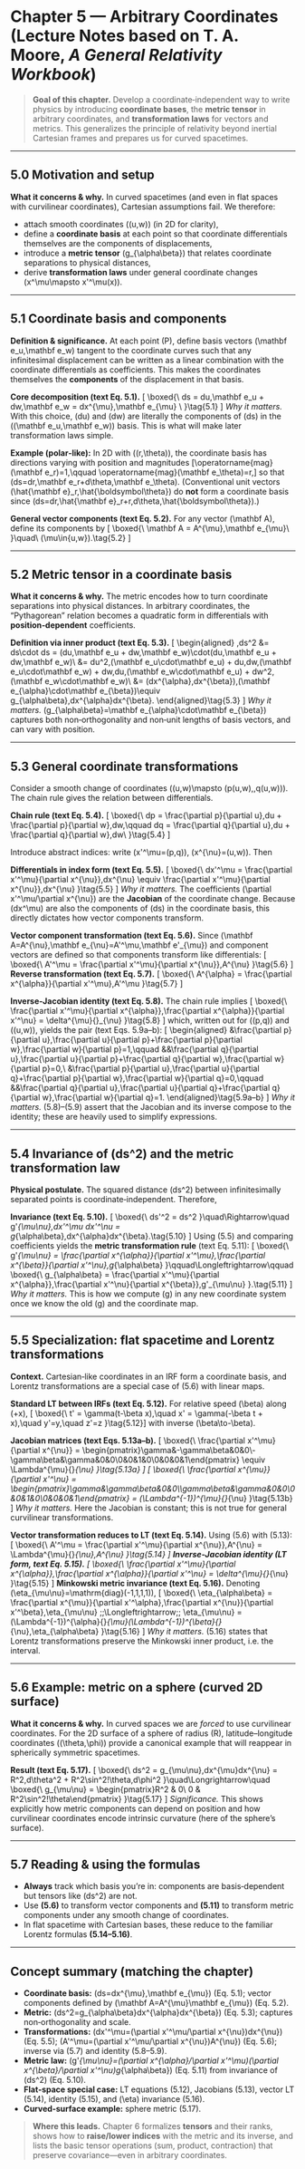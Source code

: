 # Chapter 5 — Arbitrary Coordinates (Lecture Notes based on T. A. Moore, *A General Relativity Workbook*)

> **Goal of this chapter.** Develop a coordinate‑independent way to write physics by introducing **coordinate bases**, the **metric tensor** in arbitrary coordinates, and **transformation laws** for vectors and metrics. This generalizes the principle of relativity beyond inertial Cartesian frames and prepares us for curved spacetimes.

---

## 5.0 Motivation and setup
**What it concerns & why.** In curved spacetimes (and even in flat spaces with curvilinear coordinates), Cartesian assumptions fail. We therefore:
- attach smooth coordinates \((u,w)\) (in 2D for clarity),
- define a **coordinate basis** at each point so that coordinate differentials themselves are the components of displacements,
- introduce a **metric tensor** \(g_{\alpha\beta}\) that relates coordinate separations to physical distances,
- derive **transformation laws** under general coordinate changes \(x^\mu\mapsto x'^\mu(x)\).

---

## 5.1 Coordinate basis and components
**Definition & significance.** At each point \(P\), define basis vectors \(\mathbf e_u,\mathbf e_w\) tangent to the coordinate curves such that any infinitesimal displacement can be written as a linear combination with the coordinate differentials as coefficients. This makes the coordinates themselves the **components** of the displacement in that basis.

**Core decomposition (text Eq. 5.1).**
\[
\boxed{\ ds = du\,\mathbf e_u + dw\,\mathbf e_w = dx^{\mu}\,\mathbf e_{\mu} \ }\tag{5.1}
\]
*Why it matters.* With this choice, \(du\) and \(dw\) are literally the components of \(ds\) in the \((\mathbf e_u,\mathbf e_w)\) basis. This is what will make later transformation laws simple.

**Example (polar‑like):** In 2D with \((r,\theta)\), the coordinate basis has directions varying with position and magnitudes
\[\operatorname{mag}(\mathbf e_r)=1,\qquad \operatorname{mag}(\mathbf e_\theta)=r,\]
so that \(ds=dr\,\mathbf e_r+d\theta\,\mathbf e_\theta\). (Conventional unit vectors \(\hat{\mathbf e}_r,\hat{\boldsymbol\theta}\) do **not** form a coordinate basis since \(ds=dr\,\hat{\mathbf e}_r+r\,d\theta\,\hat{\boldsymbol\theta}\).)

**General vector components (text Eq. 5.2).** For any vector \(\mathbf A\), define its components by
\[
\boxed{\ \mathbf A = A^{\mu}\,\mathbf e_{\mu}\ }\quad\ (\mu\in\{u,w\}).\tag{5.2}
\]

---

## 5.2 Metric tensor in a coordinate basis
**What it concerns & why.** The metric encodes how to turn coordinate separations into physical distances. In arbitrary coordinates, the “Pythagorean” relation becomes a quadratic form in differentials with **position‑dependent** coefficients.

**Definition via inner product (text Eq. 5.3).**
\[
\begin{aligned}
\,ds^2 &= ds\cdot ds = (du\,\mathbf e_u + dw\,\mathbf e_w)\cdot(du\,\mathbf e_u + dw\,\mathbf e_w)\\
&= du^2\,(\mathbf e_u\cdot\mathbf e_u) + du\,dw\,(\mathbf e_u\cdot\mathbf e_w) + dw\,du\,(\mathbf e_w\cdot\mathbf e_u) + dw^2\,(\mathbf e_w\cdot\mathbf e_w)\\
&= (dx^{\alpha}\,dx^{\beta})\,(\mathbf e_{\alpha}\cdot\mathbf e_{\beta})\equiv g_{\alpha\beta}\,dx^{\alpha}dx^{\beta}.
\end{aligned}\tag{5.3}
\]
*Why it matters.* \(g_{\alpha\beta}=\mathbf e_{\alpha}\cdot\mathbf e_{\beta}\) captures both non‑orthogonality and non‑unit lengths of basis vectors, and can vary with position.

---

## 5.3 General coordinate transformations
Consider a smooth change of coordinates \((u,w)\mapsto (p(u,w),\,q(u,w))\). The chain rule gives the relation between differentials.

**Chain rule (text Eq. 5.4).**
\[
\boxed{\ dp = \frac{\partial p}{\partial u}\,du + \frac{\partial p}{\partial w}\,dw,\qquad dq = \frac{\partial q}{\partial u}\,du + \frac{\partial q}{\partial w}\,dw\ }\tag{5.4}
\]

Introduce abstract indices: write \(x'^\mu=(p,q)\), \(x^{\nu}=(u,w)\). Then

**Differentials in index form (text Eq. 5.5).**
\[
\boxed{\ dx'^\mu = \frac{\partial x'^\mu}{\partial x^{\nu}}\,dx^{\nu} \equiv \frac{\partial x'^\mu}{\partial x^{\nu}}\,dx^{\nu} }\tag{5.5}
\]
*Why it matters.* The coefficients \(\partial x'^\mu/\partial x^{\nu}\) are the **Jacobian** of the coordinate change. Because \(dx^\mu\) are also the components of \(ds\) in the coordinate basis, this directly dictates how vector components transform.

**Vector component transformation (text Eq. 5.6).** Since \(\mathbf A=A^{\nu}\,\mathbf e_{\nu}=A'^\mu\,\mathbf e'_{\mu}\) and component vectors are defined so that components transform like differentials:
\[
\boxed{\ A'^\mu = \frac{\partial x'^\mu}{\partial x^{\nu}}\,A^{\nu} }\tag{5.6}
\]
**Reverse transformation (text Eq. 5.7).**
\[
\boxed{\ A^{\alpha} = \frac{\partial x^{\alpha}}{\partial x'^\mu}\,A'^\mu }\tag{5.7}
\]

**Inverse‑Jacobian identity (text Eq. 5.8).** The chain rule implies
\[
\boxed{\ \frac{\partial x'^\mu}{\partial x^{\alpha}}\,\frac{\partial x^{\alpha}}{\partial x'^\nu} = \delta^{\mu}{}_{\nu} }\tag{5.8}
\]
which, written out for \((p,q)\) and \((u,w)\), yields the pair (text Eqs. 5.9a–b):
\[
\begin{aligned}
&\frac{\partial p}{\partial u}\,\frac{\partial u}{\partial p}+\frac{\partial p}{\partial w}\,\frac{\partial w}{\partial p}=1,\qquad &&\frac{\partial q}{\partial u}\,\frac{\partial u}{\partial p}+\frac{\partial q}{\partial w}\,\frac{\partial w}{\partial p}=0,\\
&\frac{\partial p}{\partial u}\,\frac{\partial u}{\partial q}+\frac{\partial p}{\partial w}\,\frac{\partial w}{\partial q}=0,\qquad &&\frac{\partial q}{\partial u}\,\frac{\partial u}{\partial q}+\frac{\partial q}{\partial w}\,\frac{\partial w}{\partial q}=1.
\end{aligned}\tag{5.9a–b}
\]
*Why it matters.* (5.8)–(5.9) assert that the Jacobian and its inverse compose to the identity; these are heavily used to simplify expressions.

---

## 5.4 Invariance of \(ds^2\) and the metric transformation law
**Physical postulate.** The squared distance \(ds^2\) between infinitesimally separated points is coordinate‑independent. Therefore,

**Invariance (text Eq. 5.10).**
\[
\boxed{\ ds'^2 = ds^2 }\quad\Rightarrow\quad g'_{\mu\nu}\,dx'^\mu dx'^\nu = g_{\alpha\beta}\,dx^{\alpha}dx^{\beta}.\tag{5.10}
\]
Using (5.5) and comparing coefficients yields the **metric transformation rule** (text Eq. 5.11):
\[
\boxed{\ g'_{\mu\nu} = \frac{\partial x^{\alpha}}{\partial x'^\mu}\,\frac{\partial x^{\beta}}{\partial x'^\nu}\,g_{\alpha\beta} }\qquad\Longleftrightarrow\qquad
\boxed{\ g_{\alpha\beta} = \frac{\partial x'^\mu}{\partial x^{\alpha}}\,\frac{\partial x'^\nu}{\partial x^{\beta}}\,g'_{\mu\nu} }.\tag{5.11}
\]
*Why it matters.* This is how we compute \(g\) in any new coordinate system once we know the old \(g\) and the coordinate map.

---

## 5.5 Specialization: flat spacetime and Lorentz transformations
**Context.** Cartesian‑like coordinates in an IRF form a coordinate basis, and Lorentz transformations are a special case of (5.6) with linear maps.

**Standard LT between IRFs (text Eq. 5.12).** For relative speed \(\beta\) along \(+x\),
\[
\boxed{\ t' = \gamma(t-\beta x),\quad x' = \gamma(-\beta t + x),\quad y'=y,\quad z'=z }\tag{5.12}\]
with inverse \(\beta\to-\beta\).

**Jacobian matrices (text Eqs. 5.13a–b).**
\[
\boxed{\ \frac{\partial x'^\mu}{\partial x^{\nu}} = \begin{pmatrix}\gamma&-\gamma\beta&0&0\\-\gamma\beta&\gamma&0&0\\0&0&1&0\\0&0&0&1\end{pmatrix} \equiv \Lambda^{\mu}{}_{\nu} }\tag{5.13a}
\]
\[
\boxed{\ \frac{\partial x^{\mu}}{\partial x'^\nu} = \begin{pmatrix}\gamma&\gamma\beta&0&0\\\gamma\beta&\gamma&0&0\\0&0&1&0\\0&0&0&1\end{pmatrix} = (\Lambda^{-1})^{\mu}{}_{\nu} }\tag{5.13b}
\]
*Why it matters.* Here the Jacobian is constant; this is not true for general curvilinear transformations.

**Vector transformation reduces to LT (text Eq. 5.14).** Using (5.6) with (5.13):
\[
\boxed{\ A'^\mu = \frac{\partial x'^\mu}{\partial x^{\nu}}\,A^{\nu} = \Lambda^{\mu}{}_{\nu}\,A^{\nu} }\tag{5.14}
\]
**Inverse‑Jacobian identity (LT form, text Eq. 5.15).**
\[
\boxed{\ \frac{\partial x'^\mu}{\partial x^{\alpha}}\,\frac{\partial x^{\alpha}}{\partial x'^\nu} = \delta^{\mu}{}_{\nu} }\tag{5.15}
\]
**Minkowski metric invariance (text Eq. 5.16).** Denoting \(\eta_{\mu\nu}=\mathrm{diag}(-1,1,1,1)\),
\[
\boxed{\ \eta_{\alpha\beta} = \frac{\partial x^{\mu}}{\partial x'^\alpha}\,\frac{\partial x^{\nu}}{\partial x'^\beta}\,\eta_{\mu\nu} \;\;\Longleftrightarrow\;\; \eta_{\mu\nu} = (\Lambda^{-1})^{\alpha}{}_{\mu}(\Lambda^{-1})^{\beta}{}_{\nu}\,\eta_{\alpha\beta} }\tag{5.16}
\]
*Why it matters.* (5.16) states that Lorentz transformations preserve the Minkowski inner product, i.e. the interval.

---

## 5.6 Example: metric on a sphere (curved 2D surface)
**What it concerns & why.** In curved spaces we are *forced* to use curvilinear coordinates. For the 2D surface of a sphere of radius \(R\), latitude–longitude coordinates \((\theta,\phi)\) provide a canonical example that will reappear in spherically symmetric spacetimes.

**Result (text Eq. 5.17).**
\[
\boxed{\ ds^2 = g_{\mu\nu}\,dx^{\mu}dx^{\nu} = R^2\,d\theta^2 + R^2\sin^2\!\theta\,d\phi^2 }\quad\Longrightarrow\quad
\boxed{\ g_{\mu\nu} = \begin{pmatrix}R^2 & 0\\ 0 & R^2\sin^2\!\theta\end{pmatrix} }\tag{5.17}
\]
*Significance.* This shows explicitly how metric components can depend on position and how curvilinear coordinates encode intrinsic curvature (here of the sphere’s surface).

---

## 5.7 Reading & using the formulas
- **Always** track which basis you’re in: components are basis‑dependent but tensors like \(ds^2\) are not.
- Use **(5.6)** to transform vector components and **(5.11)** to transform metric components under any smooth change of coordinates.
- In flat spacetime with Cartesian bases, these reduce to the familiar Lorentz formulas **(5.14–5.16)**.

---

## Concept summary (matching the chapter)
- **Coordinate basis:** \(ds=dx^{\mu}\,\mathbf e_{\mu}\) (Eq. 5.1); vector components defined by \(\mathbf A=A^{\mu}\mathbf e_{\mu}\) (Eq. 5.2).
- **Metric:** \(ds^2=g_{\alpha\beta}dx^{\alpha}dx^{\beta}\) (Eq. 5.3); captures non‑orthogonality and scale.
- **Transformations:** \(dx'^\mu=(\partial x'^\mu/\partial x^{\nu})dx^{\nu}\) (Eq. 5.5); \(A'^\mu=(\partial x'^\mu/\partial x^{\nu})A^{\nu}\) (Eq. 5.6); inverse via (5.7) and identity (5.8–5.9).
- **Metric law:** \(g'_{\mu\nu}=(\partial x^{\alpha}/\partial x'^\mu)(\partial x^{\beta}/\partial x'^\nu)g_{\alpha\beta}\) (Eq. 5.11) from invariance of \(ds^2\) (Eq. 5.10).
- **Flat‑space special case:** LT equations (5.12), Jacobians (5.13), vector LT (5.14), identity (5.15), and \(\eta\) invariance (5.16).
- **Curved‑surface example:** sphere metric (5.17).

> **Where this leads.** Chapter 6 formalizes **tensors** and their ranks, shows how to **raise/lower indices** with the metric and its inverse, and lists the basic tensor operations (sum, product, contraction) that preserve covariance—even in arbitrary coordinates.

